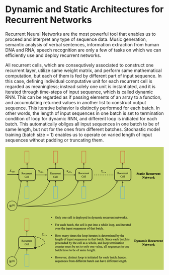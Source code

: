 
# Dynamic and Static Architectures for Recurrent Networks

Recurrent Neural Networks are the most powerful tool that enables us to proceed and interpret any type of sequence data. Music generation, semantic analysis of verbal sentences, information extraction from human DNA and RNA, speech recognition are only a few of tasks on which we can efficiently use and deploy recurrent networks.

All recurrent cells, which are consequtively associated to construct one recurrent layer, utilize same weight matrix, and perform same mathematical computation, but each of them is fed by different part of input sequence. In this case, defining individual computative unit for each recurrent cell is regarded as meaningless; instead solely one unit is instantiated, and it is iterated through time-steps of input sequence, which is called dynamic RNN. This can be regarded as if passing elements of an array to a function, and accumulating returned values in another list to construct output sequence. This iterative behavior is distinctly performed for each batch. In other words, the length of input sequences in one batch is set to termination condition of loop for dynamic RNN, and different loop is initiated for each batch. This automatically obliges all input sequences in one batch to be of same length, but not for the ones from different batches. Stochastic model training (batch size = 1) enables us to operate on varied length of input sequences without padding or truncating them.

![Static vs Dynamic RNN](https://github.com/GoktugGuvercin/Recurrent-Neural-Networks/blob/main/Dynamic%20and%20Static%20RNNs/Dynamic%20and%20Static%20RNNs.png)

